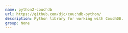 ```yaml
---
name: python2-couchdb
url: https://github.com/djc/couchdb-python/
description: Python library for working with CouchDB.
group: None
---
```

